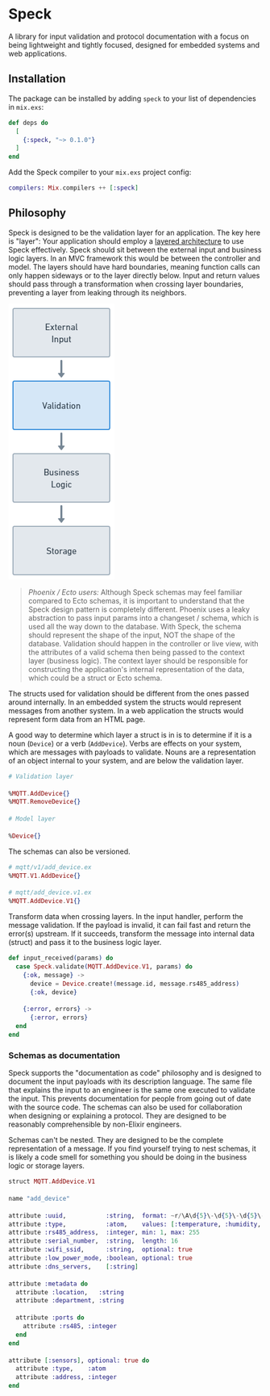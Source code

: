 # Speck

A library for input validation and protocol documentation with a focus on being lightweight and tightly focused, designed for embedded systems and web applications.

## Installation

The package can be installed by adding `speck` to your list of dependencies
in `mix.exs`:

```elixir
def deps do
  [
    {:speck, "~> 0.1.0"}
  ]
end
```

Add the Speck compiler to your `mix.exs` project config:

```elixir
compilers: Mix.compilers ++ [:speck]
```

## Philosophy

Speck is designed to be the validation layer for an application. The key here is "layer": Your application should employ a [layered architecture](https://www.oreilly.com/library/view/software-architecture-patterns/9781491971437/ch01.html) to use Speck effectively. Speck should sit between the external input and business logic layers. In an MVC framework this would be between the controller and model. The layers should have hard boundaries, meaning function calls can only happen sideways or to the layer directly below. Input and return values should pass through a transformation when crossing layer boundaries, preventing a layer from leaking through its neighbors.

![](assets/architecture.png)

> _Phoenix / Ecto users:_ Although Speck schemas may feel familiar compared to Ecto schemas, it is important to understand that the Speck design pattern is completely different. Phoenix uses a leaky abstraction to pass input params into a changeset / schema, which is used all the way down to the database. With Speck, the schema should represent the shape of the input, NOT the shape of the database. Validation should happen in the controller or live view, with the attributes of a valid schema then being passed to the context layer (business logic). The context layer should be responsible for constructing the application's internal representation of the data, which could be a struct or Ecto schema.

The structs used for validation should be different from the ones passed around internally. In an embedded system the structs would represent messages from another system. In a web application the structs would represent form data from an HTML page.

A good way to determine which layer a struct is in is to determine if it is a noun (`Device`) or a verb (`AddDevice`). Verbs are effects on your system, which are messages with payloads to validate. Nouns are a representation of an object internal to your system, and are below the validation layer.

```elixir
# Validation layer

%MQTT.AddDevice{}
%MQTT.RemoveDevice{}

# Model layer

%Device{}
```

The schemas can also be versioned.

```elixir
# mqtt/v1/add_device.ex
%MQTT.V1.AddDevice{}

# mqtt/add_device.v1.ex
%MQTT.AddDevice.V1{}
```

Transform data when crossing layers. In the input handler, perform the message validation. If the payload is invalid, it can fail fast and return the error(s) upstream. If it succeeds, transform the message into internal data (struct) and pass it to the business logic layer.

```elixir
def input_received(params) do
  case Speck.validate(MQTT.AddDevice.V1, params) do
    {:ok, message} ->
      device = Device.create!(message.id, message.rs485_address)
      {:ok, device}

    {:error, errors} ->
      {:error, errors}
  end
end
```

### Schemas as documentation

Speck supports the "documentation as code" philosophy and is designed to document the input payloads with its description language. The same file that explains the input to an engineer is the same one executed to validate the input. This prevents documentation for people from going out of date with the source code. The schemas can also be used for collaboration when designing or explaining a protocol. They are designed to be reasonably comprehensible by non-Elixir engineers.

Schemas can't be nested. They are designed to be the complete representation of a message. If you find yourself trying to nest schemas, it is likely a code smell for something you should be doing in the business logic or storage layers.

```elixir
struct MQTT.AddDevice.V1

name "add_device"

attribute :uuid,           :string,  format: ~r/\A\d{5}\-\d{5}\-\d{5}\-\d{5}\-\d{5}\z/
attribute :type,           :atom,    values: [:temperature, :humidity, :air_quality]
attribute :rs485_address,  :integer, min: 1, max: 255
attribute :serial_number,  :string,  length: 16
attribute :wifi_ssid,      :string,  optional: true
attribute :low_power_mode, :boolean, optional: true
attribute :dns_servers,    [:string]

attribute :metadata do
  attribute :location,   :string
  attribute :department, :string

  attribute :ports do
    attribute :rs485, :integer
  end
end

attribute [:sensors], optional: true do
  attribute :type,    :atom
  attribute :address, :integer
end
```
